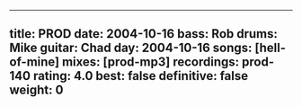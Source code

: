 
---
title: PROD
date: 2004-10-16
bass:	Rob
drums:	Mike
guitar:	Chad
day: 2004-10-16
songs: [hell-of-mine]
mixes: [prod-mp3]
recordings: prod-140
rating: 4.0
best: false
definitive: false
weight: 0
---
